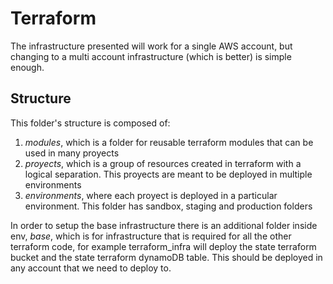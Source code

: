 # Terraform

The infrastructure presented will work for a single AWS account, but changing to a multi account infrastructure (which is better) is simple enough.

## Structure
This folder's structure is composed of:

1. *modules*, which is a folder for reusable terraform modules that can be used in many proyects
2. *proyects*, which is a group of resources created in terraform with a logical separation. This proyects are meant to be deployed in multiple environments
3. *environments*, where each proyect is deployed in a particular environment. This folder has sandbox, staging and production folders

In order to setup the base infrastructure there is an additional folder inside env, *base*, which is for infrastructure that is required for all the other terraform code, for example terraform_infra will deploy the state terraform bucket and the state terraform dynamoDB table. This should be deployed in any account that we need to deploy to.
